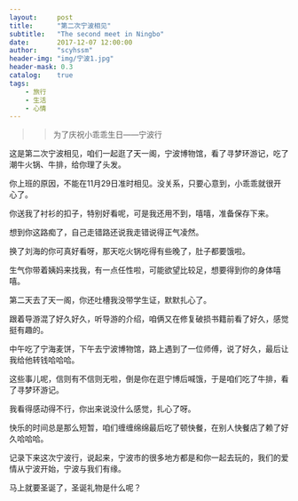 ```yaml
---
layout:     post
title:      "第二次宁波相见"
subtitle:   "The second meet in Ningbo"
date:       2017-12-07 12:00:00
author:     "scyhssm"
header-img: "img/宁波1.jpg"
header-mask: 0.3
catalog:    true
tags:
    - 旅行
    - 生活
    - 心情
---
```


>> 为了庆祝小乖乖生日——宁波行

这是第二次宁波相见，咱们一起逛了天一阁，宁波博物馆，看了寻梦环游记，吃了潮牛火锅、牛排，给你理了头发。

你上班的原因，不能在11月29日准时相见。没关系，只要心意到，小乖乖就很开心了。

你送我了衬衫的扣子，特别好看呢，可是我还用不到，嘻嘻，准备保存下来。

想到你这路痴了，自己走错路还说我走错说得正气凌然。

换了刘海的你可真好看呀，那天吃火锅吃得有些晚了，肚子都要饿啦。

生气你带着姨妈来找我，有一点任性啦，可能欲望比较足，想要得到你的身体嘻嘻。

第二天去了天一阁，你还吐槽我没带学生证，默默扎心了。

跟着导游混了好久好久，听导游的介绍，咱俩又在修复破损书籍前看了好久，感觉挺有趣的。

中午吃了宁海麦饼，下午去宁波博物馆，路上遇到了一位师傅，说了好久，最后让我给他转钱哈哈哈。

这些事儿呢，信则有不信则无啦，倒是你在逛宁博后喊饿，于是咱们吃了牛排，看了寻梦环游记。

我看得感动得不行，你出来说没什么感觉，扎心了呀。

快乐的时间总是那么短暂，咱们缠缠绵绵最后吃了顿快餐，在别人快餐店了赖了好久哈哈哈。

记录下来这次宁波行，说起来，宁波市的很多地方都是和你一起去玩的，我们的爱情从宁波开始，宁波与我们有缘。

马上就要圣诞了，圣诞礼物是什么呢？
